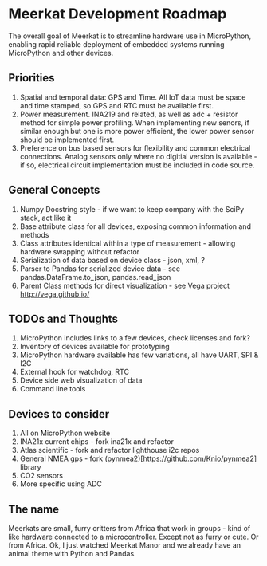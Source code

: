 # Meerkat Development Roadmap

The overall goal of Meerkat is to streamline hardware use in MicroPython, enabling rapid reliable deployment of
embedded systems running MicroPython and other devices.

## Priorities
1. Spatial and temporal data: GPS and Time.  All IoT data must be space and time stamped, so GPS and RTC must be available first.
1. Power measurement.  INA219 and related, as well as adc + resistor method for simple power profiling.  When implementing new senors, if similar enough but one is more power efficient, the lower power sensor should be implemented first.
1. Preference on bus based sensors for flexibility and common electrical connections.  Analog sensors only where no digitial version is available - if so, electrical circuit implementation must be included in code source.

## General Concepts
1. Numpy Docstring style - if we want to keep company with the SciPy stack, act like it
1. Base attribute class for all devices, exposing common information and methods
1. Class attributes identical within a type of measurement - allowing hardware swapping without refactor
1. Serialization of data based on device class - json, xml, ?
1. Parser to Pandas for serialized device data - see pandas.DataFrame.to_json, pandas.read_json
1. Parent Class methods for direct visualization - see Vega project http://vega.github.io/

## TODOs and Thoughts
1. MicroPython includes links to a few devices, check licenses and fork?
1. Inventory of devices available for prototyping
1. MicroPython hardware available has few variations, all have UART, SPI & I2C
1. External hook for watchdog, RTC
1. Device side web visualization of data
1. Command line tools

## Devices to consider
1. All on MicroPython website
1. INA21x current chips - fork ina21x and refactor
1. Atlas scientific - fork and refactor lighthouse i2c repos
1. General NMEA gps - fork (pynmea2)[https://github.com/Knio/pynmea2] library
1. CO2 sensors
1. More specific using ADC

## The name
Meerkats are small, furry critters from Africa that work in groups - kind of like hardware connected to a microcontroller.
Except not as furry or cute.  Or from Africa.  Ok, I just watched Meerkat Manor and we already have an animal
theme with Python and Pandas.
